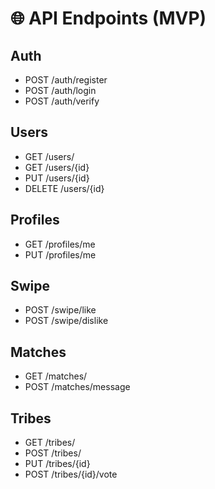 # 🌐 API Endpoints (MVP)

## Auth
- POST /auth/register
- POST /auth/login
- POST /auth/verify

## Users
- GET /users/
- GET /users/{id}
- PUT /users/{id}
- DELETE /users/{id}

## Profiles
- GET /profiles/me
- PUT /profiles/me

## Swipe
- POST /swipe/like
- POST /swipe/dislike

## Matches
- GET /matches/
- POST /matches/message

## Tribes
- GET /tribes/
- POST /tribes/
- PUT /tribes/{id}
- POST /tribes/{id}/vote